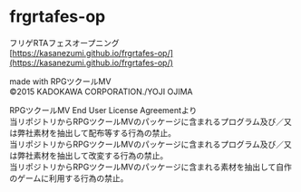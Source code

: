 # frgrtafes-op
フリゲRTAフェスオープニング  
[https://kasanezumi.github.io/frgrtafes-op/](https://kasanezumi.github.io/frgrtafes-op/)  

made with RPGツクールMV  
©2015 KADOKAWA CORPORATION./YOJI OJIMA  

RPGツクールMV End User License Agreementより  
当リポジトリからRPGツクールMVのパッケージに含まれるプログラム及び／又は弊社素材を抽出して配布等する行為の禁止。  
当リポジトリからRPGツクールMVのパッケージに含まれるプログラム及び／又は弊社素材を抽出して改変する行為の禁止。  
当リポジトリからRPGツクールMVのパッケージに含まれる素材を抽出して自作のゲームに利用する行為の禁止。  
